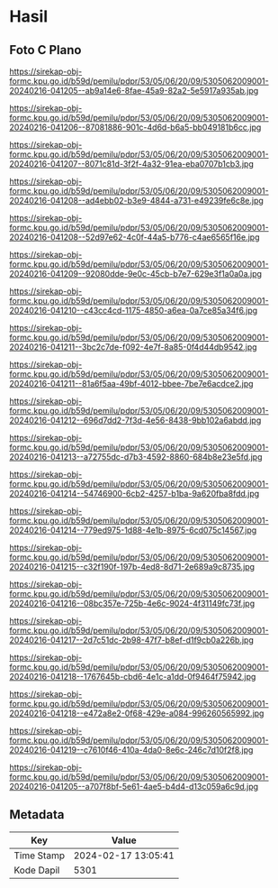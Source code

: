 # Hasil

## Foto C Plano

https://sirekap-obj-formc.kpu.go.id/b59d/pemilu/pdpr/53/05/06/20/09/5305062009001-20240216-041205--ab9a14e6-8fae-45a9-82a2-5e5917a935ab.jpg

https://sirekap-obj-formc.kpu.go.id/b59d/pemilu/pdpr/53/05/06/20/09/5305062009001-20240216-041206--87081886-901c-4d6d-b6a5-bb049181b6cc.jpg

https://sirekap-obj-formc.kpu.go.id/b59d/pemilu/pdpr/53/05/06/20/09/5305062009001-20240216-041207--8071c81d-3f2f-4a32-91ea-eba0707b1cb3.jpg

https://sirekap-obj-formc.kpu.go.id/b59d/pemilu/pdpr/53/05/06/20/09/5305062009001-20240216-041208--ad4ebb02-b3e9-4844-a731-e49239fe6c8e.jpg

https://sirekap-obj-formc.kpu.go.id/b59d/pemilu/pdpr/53/05/06/20/09/5305062009001-20240216-041208--52d97e62-4c0f-44a5-b776-c4ae6565f16e.jpg

https://sirekap-obj-formc.kpu.go.id/b59d/pemilu/pdpr/53/05/06/20/09/5305062009001-20240216-041209--92080dde-9e0c-45cb-b7e7-629e3f1a0a0a.jpg

https://sirekap-obj-formc.kpu.go.id/b59d/pemilu/pdpr/53/05/06/20/09/5305062009001-20240216-041210--c43cc4cd-1175-4850-a6ea-0a7ce85a34f6.jpg

https://sirekap-obj-formc.kpu.go.id/b59d/pemilu/pdpr/53/05/06/20/09/5305062009001-20240216-041211--3bc2c7de-f092-4e7f-8a85-0f4d44db9542.jpg

https://sirekap-obj-formc.kpu.go.id/b59d/pemilu/pdpr/53/05/06/20/09/5305062009001-20240216-041211--81a6f5aa-49bf-4012-bbee-7be7e6acdce2.jpg

https://sirekap-obj-formc.kpu.go.id/b59d/pemilu/pdpr/53/05/06/20/09/5305062009001-20240216-041212--696d7dd2-7f3d-4e56-8438-9bb102a6abdd.jpg

https://sirekap-obj-formc.kpu.go.id/b59d/pemilu/pdpr/53/05/06/20/09/5305062009001-20240216-041213--a72755dc-d7b3-4592-8860-684b8e23e5fd.jpg

https://sirekap-obj-formc.kpu.go.id/b59d/pemilu/pdpr/53/05/06/20/09/5305062009001-20240216-041214--54746900-6cb2-4257-b1ba-9a620fba8fdd.jpg

https://sirekap-obj-formc.kpu.go.id/b59d/pemilu/pdpr/53/05/06/20/09/5305062009001-20240216-041214--779ed975-1d88-4e1b-8975-6cd075c14567.jpg

https://sirekap-obj-formc.kpu.go.id/b59d/pemilu/pdpr/53/05/06/20/09/5305062009001-20240216-041215--c32f190f-197b-4ed8-8d71-2e689a9c8735.jpg

https://sirekap-obj-formc.kpu.go.id/b59d/pemilu/pdpr/53/05/06/20/09/5305062009001-20240216-041216--08bc357e-725b-4e6c-9024-4f31149fc73f.jpg

https://sirekap-obj-formc.kpu.go.id/b59d/pemilu/pdpr/53/05/06/20/09/5305062009001-20240216-041217--2d7c51dc-2b98-47f7-b8ef-d1f9cb0a226b.jpg

https://sirekap-obj-formc.kpu.go.id/b59d/pemilu/pdpr/53/05/06/20/09/5305062009001-20240216-041218--1767645b-cbd6-4e1c-a1dd-0f9464f75942.jpg

https://sirekap-obj-formc.kpu.go.id/b59d/pemilu/pdpr/53/05/06/20/09/5305062009001-20240216-041218--e472a8e2-0f68-429e-a084-996260565992.jpg

https://sirekap-obj-formc.kpu.go.id/b59d/pemilu/pdpr/53/05/06/20/09/5305062009001-20240216-041219--c7610f46-410a-4da0-8e6c-246c7d10f2f8.jpg

https://sirekap-obj-formc.kpu.go.id/b59d/pemilu/pdpr/53/05/06/20/09/5305062009001-20240216-041205--a707f8bf-5e61-4ae5-b4d4-d13c059a6c9d.jpg


## Metadata

| Key        | Value               |
| ---------- | ------------------- |
| Time Stamp | 2024-02-17 13:05:41 |
| Kode Dapil | 5301                |



